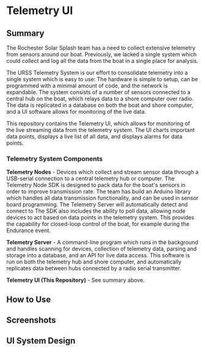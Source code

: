 # Telemetry UI

## Summary
The Rochester Solar Splash team has a need to collect extensive telemetry from sensors around our boat. Previously, we lacked a single system which could collect and log all the data from the boat in a single place for analysis.

The URSS Telemetry System is our effort to consolidate telemetry into a single system which is easy to use: The hardware is simple to setup, can be programmed with a minimal amount of code, and the network is expandable. The system consists of a number of sensors connected to a central hub on the boat, which relays data to a shore computer over radio. The data is replicated in a database on both the boat and shore computer, and a UI software allows for monitoring of the live data.

This repository contains the Telemetry UI, which allows for monitoring of the live streaming data from the telemetry system. The UI charts important data points, displays a live list of all data, and displays alarms for data points.

### Telemetry System Components
**Telemetry Nodes** - Devices which collect and stream sensor data through a USB-serial connection to a central telemetry hub or computer. The Telemetry Node SDK is designed to pack data for the boat's sensors in order to improve transmission rate. The team has build an Arduino library which handles all data transmission functionality, and can be used in sensor board programming. The Telemetry Server will automatically detect and connect to
The SDK also includes the ability to poll data, allowing node devices to act based on data points in the telemetry system. This provides the capability for closed-loop control of the boat, for example during the Endurance event.

**Telemetry Server** - A command-line program which runs in the background and handles scanning for devices, collection of telemetry data, parsing and storage into a database, and an API for live data access. This software is run on both the telemetry hub and shore computer, and automatically replicates data between hubs connected by a radio serial transmitter.

**Telemetry UI (This Repository)** - See summary above.

## How to Use

## Screenshots

## UI System Design
